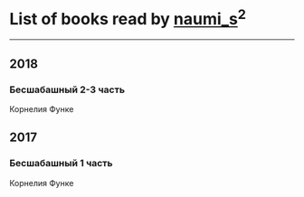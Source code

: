 # List of books read by [naumi_s](http://vk.com/id136955863)<sup>2</sup>
---

## 2018

### Бесшабашный 2-3 часть
Корнелия Функе



## 2017

### Бесшабашный 1 часть
Корнелия Функе



